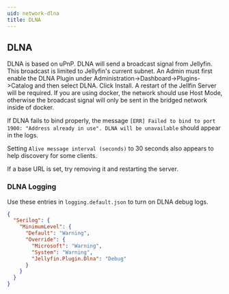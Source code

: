 ```yaml
---
uid: network-dlna
title: DLNA
---
```


## DLNA

DLNA is based on uPnP.
DLNA will send a broadcast signal from Jellyfin.
This broadcast is limited to Jellyfin's current subnet.
An Admin must first enable the DLNA Plugin under Administration->Dashboard->Plugins->Catalog and then select DLNA. Click Install. A restart of the Jellfin Server will be required.
If you are using docker, the network should use Host Mode, otherwise the broadcast signal will only be sent in the bridged network inside of docker.

If DLNA fails to bind properly, the message `[ERR] Failed to bind to port 1900: "Address already in use". DLNA will be unavailable` should appear in the logs.

Setting `Alive message interval (seconds)` to 30 seconds also appears to help discovery for some clients.

If a base URL is set, try removing it and restarting the server.

### DLNA Logging

Use these entries in `logging.default.json` to turn on DLNA debug logs.

```json
{
  "Serilog": {
    "MinimumLevel": {
      "Default": "Warning",
      "Override": {
        "Microsoft": "Warning",
        "System": "Warning",
        "Jellyfin.Plugin.Dlna": "Debug"
      }
    }
  }
}
```
